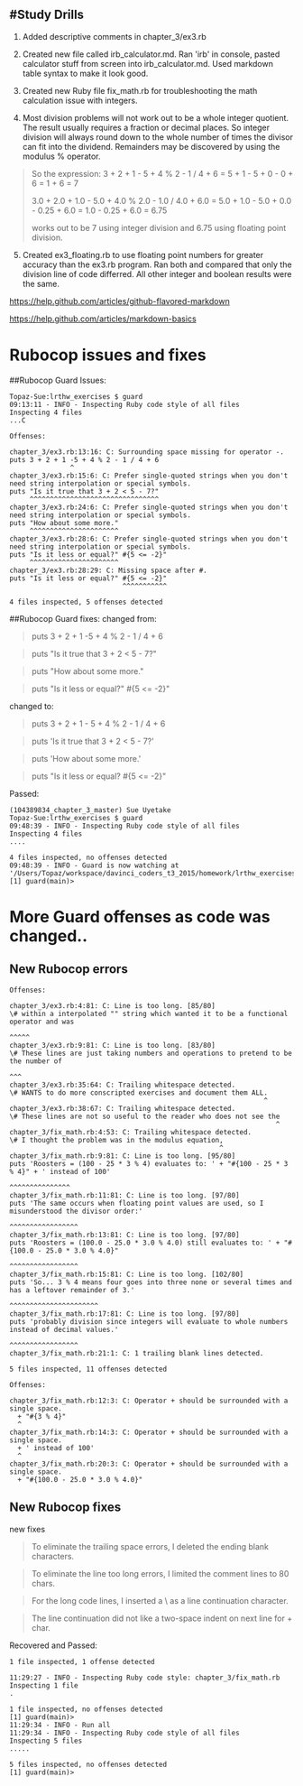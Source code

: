 #Study Drills
---

1.  Added descriptive comments in chapter_3/ex3.rb

2.  Created new file called irb_calculator.md.  Ran 'irb' in console, pasted calculator stuff from screen into irb_calculator.md.  Used markdown table syntax to make it look good.

3.  Created new Ruby file fix_math.rb for troubleshooting the math calculation issue with integers.

4.  Most division problems will not work out to be a whole integer quotient. The result usually requires a fraction or decimal places. So integer division will always round down to the whole number of times the divisor can fit into the dividend. Remainders may be discovered by using the modulus % operator.
> So the expression:
> 3 + 2 + 1 - 5 + 4 % 2 - 1 / 4 + 6
> = 5 + 1 - 5 + 0 - 0 + 6
> = 1 + 6 = 7
>
> 3.0 + 2.0 + 1.0 - 5.0 + 4.0 % 2.0 - 1.0 / 4.0 + 6.0
> = 5.0 + 1.0 - 5.0 + 0.0 - 0.25 + 6.0
> = 1.0 - 0.25 + 6.0 = 6.75
>
> works out to be 7 using integer division and 6.75 using floating point division.

5.  Created ex3_floating.rb to use floating point numbers for greater accuracy than the ex3.rb program. Ran both and compared that only the division line of code differred. All other integer and boolean results were the same.

https://help.github.com/articles/github-flavored-markdown

https://help.github.com/articles/markdown-basics


# Rubocop issues and fixes

##Rubocop Guard Issues:
```
Topaz-Sue:lrthw_exercises $ guard
09:13:11 - INFO - Inspecting Ruby code style of all files
Inspecting 4 files
...C

Offenses:

chapter_3/ex3.rb:13:16: C: Surrounding space missing for operator -.
puts 3 + 2 + 1 -5 + 4 % 2 - 1 / 4 + 6
               ^
chapter_3/ex3.rb:15:6: C: Prefer single-quoted strings when you don't need string interpolation or special symbols.
puts "Is it true that 3 + 2 < 5 - 7?"
     ^^^^^^^^^^^^^^^^^^^^^^^^^^^^^^^^
chapter_3/ex3.rb:24:6: C: Prefer single-quoted strings when you don't need string interpolation or special symbols.
puts "How about some more."
     ^^^^^^^^^^^^^^^^^^^^^^
chapter_3/ex3.rb:28:6: C: Prefer single-quoted strings when you don't need string interpolation or special symbols.
puts "Is it less or equal?" #{5 <= -2}"
     ^^^^^^^^^^^^^^^^^^^^^^
chapter_3/ex3.rb:28:29: C: Missing space after #.
puts "Is it less or equal?" #{5 <= -2}"
                            ^^^^^^^^^^^

4 files inspected, 5 offenses detected
```

##Rubocop Guard fixes:
changed from:
>puts 3 + 2 + 1 -5 + 4 % 2 - 1 / 4 + 6

>puts "Is it true that 3 + 2 < 5 - 7?"

>puts "How about some more."

>puts "Is it less or equal?" #{5 <= -2}"

changed to:
>puts 3 + 2 + 1 - 5 + 4 % 2 - 1 / 4 + 6

>puts 'Is it true that 3 + 2 < 5 - 7?'

>puts 'How about some more.'

>puts "Is it less or equal? #{5 <= -2}"

Passed:

```
(104389834_chapter_3_master) Sue Uyetake
Topaz-Sue:lrthw_exercises $ guard
09:48:39 - INFO - Inspecting Ruby code style of all files
Inspecting 4 files
....

4 files inspected, no offenses detected
09:48:39 - INFO - Guard is now watching at '/Users/Topaz/workspace/davinci_coders_t3_2015/homework/lrthw_exercises'
[1] guard(main)>
```

# More Guard offenses as code was changed..

## New Rubocop errors
```
Offenses:

chapter_3/ex3.rb:4:81: C: Line is too long. [85/80]
\# within a interpolated "" string which wanted it to be a functional operator and was
                                                                                ^^^^^
chapter_3/ex3.rb:9:81: C: Line is too long. [83/80]
\# These lines are just taking numbers and operations to pretend to be the number of
                                                                                ^^^
chapter_3/ex3.rb:35:64: C: Trailing whitespace detected.
\# WANTS to do more conscripted exercises and document them ALL.
                                                               ^
chapter_3/ex3.rb:38:67: C: Trailing whitespace detected.
\# These lines are not so useful to the reader who does not see the
                                                                  ^
chapter_3/fix_math.rb:4:53: C: Trailing whitespace detected.
\# I thought the problem was in the modulus equation,
                                                    ^
chapter_3/fix_math.rb:9:81: C: Line is too long. [95/80]
puts 'Roosters = (100 - 25 * 3 % 4) evaluates to: ' + "#{100 - 25 * 3 % 4}" + ' instead of 100'
                                                                                ^^^^^^^^^^^^^^^
chapter_3/fix_math.rb:11:81: C: Line is too long. [97/80]
puts 'The same occurs when floating point values are used, so I misunderstood the divisor order:'
                                                                                ^^^^^^^^^^^^^^^^^
chapter_3/fix_math.rb:13:81: C: Line is too long. [97/80]
puts 'Roosters = (100.0 - 25.0 * 3.0 % 4.0) still evaluates to: ' + "#{100.0 - 25.0 * 3.0 % 4.0}"
                                                                                ^^^^^^^^^^^^^^^^^
chapter_3/fix_math.rb:15:81: C: Line is too long. [102/80]
puts 'So... 3 % 4 means four goes into three none or several times and has a leftover remainder of 3.'
                                                                                ^^^^^^^^^^^^^^^^^^^^^^
chapter_3/fix_math.rb:17:81: C: Line is too long. [97/80]
puts 'probably division since integers will evaluate to whole numbers instead of decimal values.'
                                                                                ^^^^^^^^^^^^^^^^^
chapter_3/fix_math.rb:21:1: C: 1 trailing blank lines detected.

5 files inspected, 11 offenses detected
```

```
Offenses:

chapter_3/fix_math.rb:12:3: C: Operator + should be surrounded with a single space.
  + "#{3 % 4}"
  ^
chapter_3/fix_math.rb:14:3: C: Operator + should be surrounded with a single space.
  + ' instead of 100'
  ^
chapter_3/fix_math.rb:20:3: C: Operator + should be surrounded with a single space.
  + "#{100.0 - 25.0 * 3.0 % 4.0}"
```
## New Rubocop fixes
new fixes
> To eliminate the trailing space errors, I deleted the ending blank characters.

> To eliminate the line too long errors, I limited the comment lines to 80 chars.

> For the long code lines, I inserted a \ as a line continuation character.

> The line continuation did not like a two-space indent on next line for + char.

Recovered and Passed:

```
1 file inspected, 1 offense detected

11:29:27 - INFO - Inspecting Ruby code style: chapter_3/fix_math.rb
Inspecting 1 file
.

1 file inspected, no offenses detected
[1] guard(main)>
11:29:34 - INFO - Run all
11:29:34 - INFO - Inspecting Ruby code style of all files
Inspecting 5 files
.....

5 files inspected, no offenses detected
[1] guard(main)>

```



